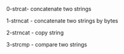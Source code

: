 0-strcat- concatenate two strings

1-strncat - concatenate two strings by bytes

2-strncat - copy string

3-strcmp - compare two strings